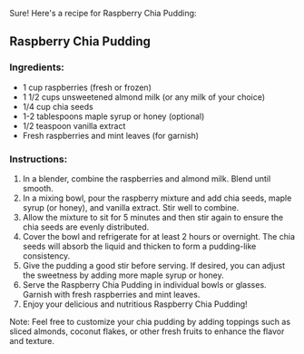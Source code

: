 Sure! Here's a recipe for Raspberry Chia Pudding:

## Raspberry Chia Pudding

### Ingredients:
- 1 cup raspberries (fresh or frozen)
- 1 1/2 cups unsweetened almond milk (or any milk of your choice)
- 1/4 cup chia seeds
- 1-2 tablespoons maple syrup or honey (optional)
- 1/2 teaspoon vanilla extract
- Fresh raspberries and mint leaves (for garnish)

### Instructions:
1. In a blender, combine the raspberries and almond milk. Blend until smooth.
2. In a mixing bowl, pour the raspberry mixture and add chia seeds, maple syrup (or honey), and vanilla extract. Stir well to combine.
3. Allow the mixture to sit for 5 minutes and then stir again to ensure the chia seeds are evenly distributed.
4. Cover the bowl and refrigerate for at least 2 hours or overnight. The chia seeds will absorb the liquid and thicken to form a pudding-like consistency.
5. Give the pudding a good stir before serving. If desired, you can adjust the sweetness by adding more maple syrup or honey.
6. Serve the Raspberry Chia Pudding in individual bowls or glasses. Garnish with fresh raspberries and mint leaves.
7. Enjoy your delicious and nutritious Raspberry Chia Pudding!

Note: Feel free to customize your chia pudding by adding toppings such as sliced almonds, coconut flakes, or other fresh fruits to enhance the flavor and texture.